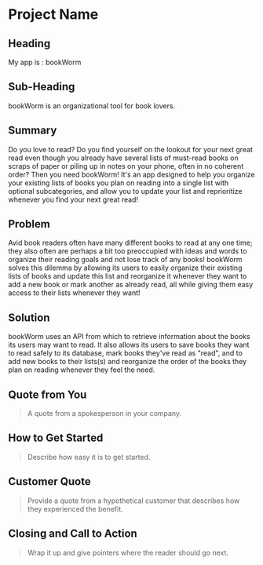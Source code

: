 # Project Name #

<!-- 
> This material was originally posted [here](http://www.quora.com/What-is-Amazons-approach-to-product-development-and-product-management). It is reproduced here for posterities sake.

There is an approach called "working backwards" that is widely used at Amazon. They work backwards from the customer, rather than starting with an idea for a product and trying to bolt customers onto it. While working backwards can be applied to any specific product decision, using this approach is especially important when developing new products or features.

For new initiatives a product manager typically starts by writing an internal press release announcing the finished product. The target audience for the press release is the new/updated product's customers, which can be retail customers or internal users of a tool or technology. Internal press releases are centered around the customer problem, how current solutions (internal or external) fail, and how the new product will blow away existing solutions.

If the benefits listed don't sound very interesting or exciting to customers, then perhaps they're not (and shouldn't be built). Instead, the product manager should keep iterating on the press release until they've come up with benefits that actually sound like benefits. Iterating on a press release is a lot less expensive than iterating on the product itself (and quicker!).

If the press release is more than a page and a half, it is probably too long. Keep it simple. 3-4 sentences for most paragraphs. Cut out the fat. Don't make it into a spec. You can accompany the press release with a FAQ that answers all of the other business or execution questions so the press release can stay focused on what the customer gets. My rule of thumb is that if the press release is hard to write, then the product is probably going to suck. Keep working at it until the outline for each paragraph flows. 

Oh, and I also like to write press-releases in what I call "Oprah-speak" for mainstream consumer products. Imagine you're sitting on Oprah's couch and have just explained the product to her, and then you listen as she explains it to her audience. That's "Oprah-speak", not "Geek-speak".

Once the project moves into development, the press release can be used as a touchstone; a guiding light. The product team can ask themselves, "Are we building what is in the press release?" If they find they're spending time building things that aren't in the press release (overbuilding), they need to ask themselves why. This keeps product development focused on achieving the customer benefits and not building extraneous stuff that takes longer to build, takes resources to maintain, and doesn't provide real customer benefit (at least not enough to warrant inclusion in the press release).
 -->
 
## Heading ##
  <!-- >> Name the product in a way the reader (i.e. your target customers) will understand. -->
  My app is : bookWorm


## Sub-Heading ##
  <!-- > Describe who the market for the product is and what benefit they get. One sentence only underneath the title. -->
  bookWorm is an organizational tool for book lovers.

## Summary ##
  <!-- > Give a summary of the product and the benefit. Assume the reader will not read anything else so make this paragraph good. -->
  Do you love to read? Do you find yourself on the lookout for your next great read even though you already have several lists of must-read books on scraps of paper or piling up in notes on your phone, often in no coherent order? Then you need bookWorm! It's an app designed to help you organize your existing lists of books you plan on reading into a single list with optional subcategories, and allow you to update your list and reprioritize whenever you find your next great read!

## Problem ##
  <!-- > Describe the problem your product solves. -->
Avid book readers often have many different books to read at any one time; they also often are perhaps a bit too preoccupied with ideas and words to organize their reading goals and not lose track of any books! bookWorm solves this dilemma by allowing its users to easily organize their existing lists of books and update this list and reorganize it whenever they want to add a new book or mark another as already read, all while giving them easy access to their lists whenever they want!

## Solution ##
  <!-- > Describe how your product elegantly solves the problem. -->
bookWorm uses an API from which to retrieve information about the books its users may want to read. It also allows its users to save books they want to read safely to its database, mark books they've read as "read", and to add new books to their lists(s) and reorganize the order of the books they plan on reading whenever they feel the need.

## Quote from You ##
  > A quote from a spokesperson in your company.

## How to Get Started ##
  > Describe how easy it is to get started.

## Customer Quote ##
  > Provide a quote from a hypothetical customer that describes how they experienced the benefit.

## Closing and Call to Action ##
  > Wrap it up and give pointers where the reader should go next.